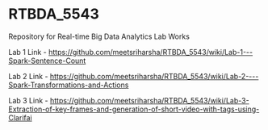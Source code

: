 # RTBDA_5543
Repository for Real-time Big Data Analytics Lab Works

Lab 1 Link - https://github.com/meetsriharsha/RTBDA_5543/wiki/Lab-1---Spark-Sentence-Count

Lab 2 Link - https://github.com/meetsriharsha/RTBDA_5543/wiki/Lab-2----Spark-Transformations-and-Actions

Lab 3 Link - https://github.com/meetsriharsha/RTBDA_5543/wiki/Lab-3-Extraction-of-key-frames-and-generation-of-short-video-with-tags-using-Clarifai

